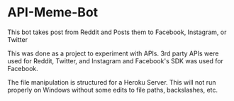 # API-Meme-Bot
This bot takes post from Reddit and Posts them to Facebook, Instagram, or Twitter

This was done as a project to experiment with APIs.  3rd party APIs were used for Reddit, Twitter, and Instagram and Facebook's SDK was used for Facebook.

The file manipulation is structured for a Heroku Server.  This will not run properly on Windows without some edits to file paths, backslashes, etc.
